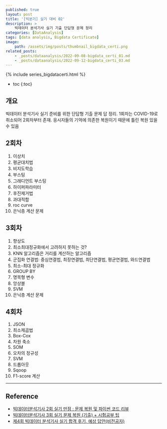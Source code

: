 ```yaml
---
published: true
layout: post
title: '[빅분기] 실기 대비 02'
description: >
    빅데이터 분석기사 실기 기출 단답형 문제 정리
categories: [DataAnalysis]
tags: [data analysis, Bigdata Certificate]
image:
    path: /assets/img/posts/thumbnail_bigdata_certi.png
related_posts:
    - _posts/dataanalysis/2022-09-08-bigdata_certi_01.md
    - _posts/dataanalysis/2022-09-12-bigdata_certi_03.md
---
```

{% include series_bigdatacerti.html %}
* toc
{:toc}

## 개요

빅데이터 분석기사 실기 준비를 위한 단답형 기출 문제 답 정리. 1회차는 COVID-19로 취소되어 2회차부터 존재. 응시자들의 기억에 의존한 복원이기 때문에 틀린 복원 있을 수 있음  

## 2회차

1. 이상치
1. 평균대치법
1. 비지도학습
1. 부스팅
1. 그래디언트 부스팅
1. 하이퍼파라미터
1. 후진제거법
1. 과대적합
1. roc curve
1. 은닉층 계산 문제

## 3회차

1. 향상도
1. 최소최대정규화에서 고려하지 못하는 것?
1. KNN 알고리즘은 거리를 계산하는 알고리즘
1. 군집화 연결법: 중심연결법, 최장연결법, 최단연결법, 평균연결법, 와드연결법
1. 최소-최대 정규화
1. GROUP BY
1. 명목형 변수
1. 앙상블
1. SVM
1. 은닉층 계산 문제

## 4회차

1. JSON
1. 최소제곱법
1. Box-Cox
1. 차원 축소
1. SOM
1. 오차의 정규성
1. SVM
1. 드롭아웃
1. Sqoop
1. F1-score 계산

---
## Reference
- [빅데이터분석기사 2회 실기 만점 : 문제 복원 및 파이썬 코드 리뷰](https://eatchu.tistory.com/19)
- [빅데이터분석기사 3회 실기 문제 복원 (기출) + 시험공부 팁](https://action-makes-fortune.tistory.com/entry/%EB%B9%85%EB%8D%B0%EC%9D%B4%ED%84%B0%EB%B6%84%EC%84%9D%EA%B8%B0%EC%82%AC-3%ED%9A%8C-%EC%8B%A4%EA%B8%B0-%EB%AC%B8%EC%A0%9C-%EB%B3%B5%EC%9B%90-%EA%B8%B0%EC%B6%9C)
- [제4회 빅데이터 분석기사 실기 합격 후기, 예상 답안(비전공자)](https://cestmavie.tistory.com/63)